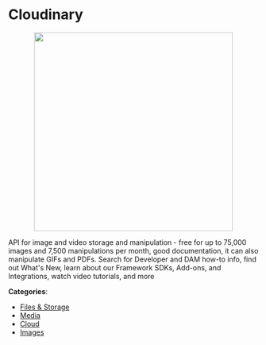 # Cloudinary
<p align="center">
    <img width="400" src="https://raw.githubusercontent.com/apis-list/apis-list/apis/cloudinary/logo_256x256.png" />
</p>

API for image and video storage and manipulation - free for up to 75,000 images and 7,500 manipulations per month, good documentation, it can also manipulate GIFs and PDFs. Search for Developer and DAM how-to info, find out What's New, learn about our Framework SDKs, Add-ons, and Integrations, watch video tutorials, and more



**Categories**:
- [Files & Storage](https://github.com/apis-list/apis-list#files-and-storage)
- [Media](https://github.com/apis-list/apis-list#media)
- [Cloud](https://github.com/apis-list/apis-list#cloud)
- [Images](https://github.com/apis-list/apis-list#images)







